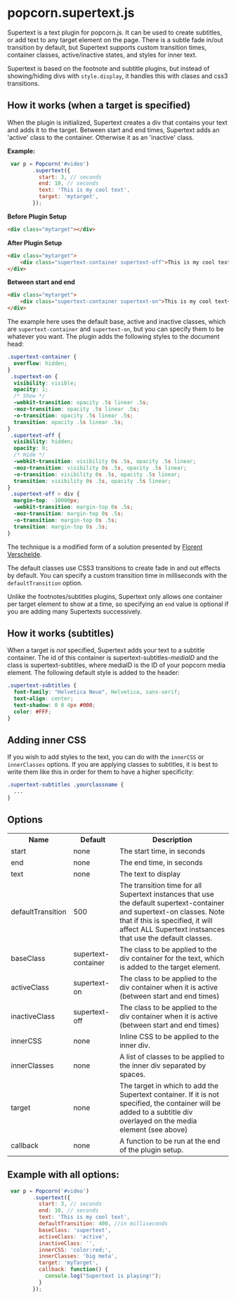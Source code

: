 popcorn.supertext.js
====================

Supertext is a text plugin for popcorn.js. It can be used to create subtitles, or add text to any target element on the page. There is a subtle fade in/out transition by default, but Supertext supports custom transition times, container classes, active/inactive states, and styles for inner text.

Supertext is based on the footnote and subtitle plugins, but instead of showing/hiding divs with `style.display`, it handles this with clases and css3 transitions.

How it works (when a target is specified)
-------------
When the plugin is initialized, Supertext creates a div that contains your text and adds it to the target. Between start and end times, Supertext adds an 'active' class to the container. Otherwise it as an 'inactive' class.

**Example:**
```javascript
 var p = Popcorn('#video')
        .supertext({
          start: 3, // seconds
          end: 10, // seconds
          text: 'This is my cool text',
          target: 'mytarget',
        });
```
**Before Plugin Setup**
```html
<div class="mytarget"></div>
```
**After Plugin Setup**
```html
<div class="mytarget">
	<div class="supertext-container supertext-off">This is my cool text</div>
</div>
```
**Between start and end**
```html
<div class="mytarget">
	<div class="supertext-container supertext-on">This is my cool text</div>
</div>
```
The example here uses the default base, active and inactive classes, which are `supertext-container` and `supertext-on`, but you can specify them to be whatever you want. The plugin adds the following styles to the document head:

```css
.supertext-container {
  overflow: hidden;
}
 .supertext-on {
  visibility: visible;
  opacity: 1;
  /* Show */
  -webkit-transition: opacity .5s linear .5s;
  -moz-transition: opacity .5s linear .5s;
  -o-transition: opacity .5s linear .5s;
  transition: opacity .5s linear .5s;
}
 .supertext-off {
  visibility: hidden;
  opacity: 0;
  /* Hide */
  -webkit-transition: visibility 0s .5s, opacity .5s linear;
  -moz-transition: visibility 0s .5s, opacity .5s linear;
  -o-transition: visibility 0s .5s, opacity .5s linear;
  transition: visibility 0s .5s, opacity .5s linear;
}
 .supertext-off > div {
  margin-top: -10000px;
  -webkit-transition: margin-top 0s .5s;
  -moz-transition: margin-top 0s .5s;
  -o-transition: margin-top 0s .5s;
  transition: margin-top 0s .5s;
}
```
The technique is a modified form of a solution presented by [Florent Verschelde](http://fvsch.com/code/transition-fade/test5.html).

The default classes use CSS3 transitions to create fade in and out effects by default. You can specify a custom transition time in milliseconds with the `defaultTransition` option.

Unlike the footnotes/subtitles plugins, Supertext only allows one container per target element to show at a time, so specifying an `end` value is optional if you are adding many Supertexts successively.

How it works (subtitles)
-------------
When a target is *not* specified, Supertext adds your text to a subtitle container. The id of this container is supertext-subtitles-*mediaID* and the class is supertext-subtitles, where mediaID is the ID of your popcorn media element. The following default style is added to the header:
```css
.supertext-subtitles { 
  font-family: "Helvetica Neue", Helvetica, sans-serif;
  text-align: center;
  text-shadow: 0 0 4px #000;
  color: #FFF;
}
```
Adding inner CSS
-------------
If you wish to add styles to the text, you can do with the `innerCSS` or `innerClasses` options. If you are applying classes to subtitles, it is best to write them like this in order for them to have a higher specificity:
```css
.supertext-subtitles .yourclassname {
  ...
}
```

Options
-------------
<table>
  <tr>
    <th>Name</th><th>Default</th><th>Description</th>
  </tr>
  <tr>
    <td>start</td><td>none</td><td>The start time, in seconds</td>
  </tr>
  <tr>
    <td>end</td><td>none</td><td>The end time, in seconds</td>
  </tr>
  <tr>
    <td>text</td><td>none</td><td>The text to display</td>
  </tr>
  <tr>
    <td>defaultTransition</td><td>500</td><td>The transition time for all Supertext instances that use the default supertext-container and supertext-on classes. Note that if this is specified, it will affect ALL Supertext instsances that use the default classes.</td>
  </tr>
  <tr>
    <td>baseClass</td><td>supertext-container</td><td>The class to be applied to the div container for the text, which is added to the target element.</td>
  </tr>
  <tr>
    <td>activeClass</td><td>supertext-on</td><td>The class to be applied to the div container when it is active (between start and end times)</td>
  </tr>
  <tr>
    <td>inactiveClass</td><td>supertext-off</td><td>The class to be applied to the div container when it is active (between start and end times)</td>
  </tr>
  <tr>
    <td>innerCSS</td><td>none</td><td>Inline CSS to be applied to the inner div.</td>
  </tr>
  <tr>
    <td>innerClasses</td><td>none</td><td>A list of classes to be applied to the inner div separated by spaces.</td>
  </tr>
  <tr>
    <td>target</td><td>none</td><td>The target in which to add the Supertext container. If it is not specified, the container will be added to a subtitle div overlayed on the media element (see above)</td>
  </tr>
   <tr>
    <td>callback</td><td>none</td><td>A function to be run at the end of the plugin setup.</td>
  </tr>
</table>


Example with all options:
-------------
```javascript
 var p = Popcorn('#video')
        .supertext({
          start: 3, // seconds
          end: 10, // seconds
          text: 'This is my cool text',
          defaultTransition: 400, //in milliseconds
          baseClass: 'supertext',
          activeClass: 'active',
          inactiveClass: '',
          innerCSS: 'color:red;',
          innerClasses: 'big meta',
          target: 'myTarget',
          callback: function() {
            console.log("Supertext is playing!");
          }
        });
```